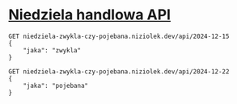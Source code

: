 # [Niedziela handlowa API](https://niedziela-zwykla-czy-pojebana.niziolek.dev)

```
GET niedziela-zwykla-czy-pojebana.niziolek.dev/api/2024-12-15
{
    "jaka": "zwykla"
}

GET niedziela-zwykla-czy-pojebana.niziolek.dev/api/2024-12-22
{
    "jaka": "pojebana"
}
```
